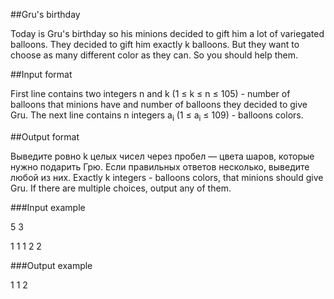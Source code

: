 ##Gru's birthday

Today is Gru's birthday so his minions decided to gift him a lot of variegated balloons.
They decided to gift him exactly k balloons. But they want to choose as many different color as they can. So you should help them.

##Input format

First line contains two integers n and k (1 ≤ k ≤ n ≤ 105) - number of balloons that minions have and number of balloons they decided to give Gru. The next line contains n integers a<sub>i</sub> (1 ≤ a<sub>i</sub> ≤ 109) - balloons colors.

##Output format

Выведите ровно k целых чисел через пробел — цвета шаров, которые нужно подарить Грю. Если правильных ответов несколько, выведите любой из них.
Exactly k integers - balloons colors, that minions should give Gru. If there are multiple choices, output any of them.

###Input example

5 3

1 1 1 2 2

###Output example

1 1 2
